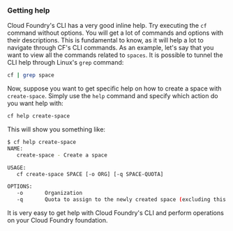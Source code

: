 ### Getting help

Cloud Foundry's CLI has a very good inline help.
Try executing the `cf` command without options. You will get a lot of commands and options with their descriptions.
This is fundamental to know, as it will help a lot to navigate through CF's CLI commands.
As an example, let's say that you want to view all the commands related to `spaces`. It is possible to tunnel the CLI help through Linux's `grep` command:

```sh
cf | grep space
```

Now, suppose you want to get specific help on how to create a space with `create-space`.
Simply use the `help` command and specify which action do you want help with:

```sh
cf help create-space
```

This will show you something like:

```sh
$ cf help create-space
NAME:
   create-space - Create a space

USAGE:
   cf create-space SPACE [-o ORG] [-q SPACE-QUOTA]

OPTIONS:
   -o       Organization
   -q       Quota to assign to the newly created space (excluding this option results in assignment of default quota)

```

It is very easy to get help with Cloud Foundry's CLI and perform operations on your Cloud Foundry foundation.
